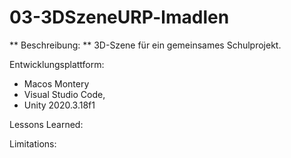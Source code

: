 # 03-3DSzeneURP-lmadlen

** Beschreibung: **
3D-Szene für ein gemeinsames Schulprojekt.

Entwicklungsplattform:
+ Macos Montery
+ Visual Studio Code,
+ Unity 2020.3.18f1

Lessons Learned:

Limitations:
